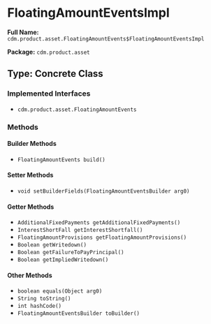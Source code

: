 # FloatingAmountEventsImpl

**Full Name:** `cdm.product.asset.FloatingAmountEvents$FloatingAmountEventsImpl`

**Package:** `cdm.product.asset`

## Type: Concrete Class

### Implemented Interfaces

- `cdm.product.asset.FloatingAmountEvents`

### Methods

#### Builder Methods

- `FloatingAmountEvents build()`

#### Setter Methods

- `void setBuilderFields(FloatingAmountEventsBuilder arg0)`

#### Getter Methods

- `AdditionalFixedPayments getAdditionalFixedPayments()`
- `InterestShortFall getInterestShortfall()`
- `FloatingAmountProvisions getFloatingAmountProvisions()`
- `Boolean getWritedown()`
- `Boolean getFailureToPayPrincipal()`
- `Boolean getImpliedWritedown()`

#### Other Methods

- `boolean equals(Object arg0)`
- `String toString()`
- `int hashCode()`
- `FloatingAmountEventsBuilder toBuilder()`

